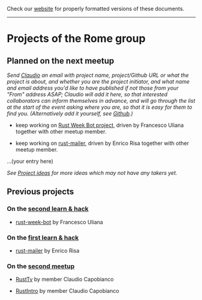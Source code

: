 Check our [website](http://rustaceans.uk/) for
properly formatted versions of these documents.

---

# Projects of the Rome group

## Planned on the next meetup

*Send [Claudio](mailto:wbigger@gmail.com) an email with project name, project/Github URL or what the project is about, and whether you are the project initiator, and what name and email address you'd like to have published if not those from your "From" address ASAP; Claudio will add it here, so that interested collaborators can inform themselves in advance, and will go through the list at the start of the event asking where you are, so that it is easy for them to find you. (Alternatively add it yourself, see [Github](../Github.md).)*

* keep working on [Rust Week Bot project](https://github.com/RustRome/rust-week-bot), driven by Francesco Uliana together with other meetup member.


* keep working on [rust-mailer](https://github.com/RustRome/web-playground), driven by Enrico Risa together with other meetup member.

...(your entry here)

*See [Project ideas](../Project_ideas.md) for more ideas which may not have any takers yet.*

## Previous projects

### On the [second learn & hack](past_events/meetup-lh-2.md)

* [rust-week-bot](https://github.com/RustRome/rust-week-bot) by Francesco Uliana

### On the [first learn & hack](past_events/meetup-lh-1.md)

* [rust-mailer](https://github.com/RustRome/web-playground) by Enrico Risa

### On the [second meetup](past_events/meetup-2.md)

* [RustTv](https://github.com/wbigger/RustTv) by member Claudio Capobianco

* [RustIntro](https://github.com/wbigger/RustIntro) by member Claudio Capobianco
